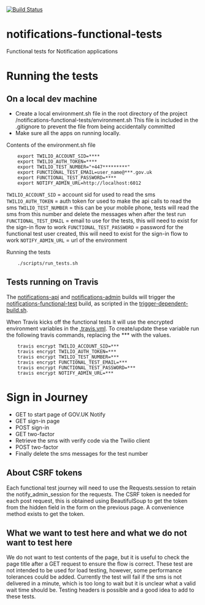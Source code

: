 [![Build Status](https://travis-ci.org/alphagov/notifications-functional-tests.svg)](https://travis-ci.org/alphagov/notifications-functional-tests)

# notifications-functional-tests
Functional tests for Notification applications

# Running the tests
## On a local dev machine

- Create a local environment.sh file in the root directory of the project /notifications-functional-tests/environment.sh
This file is included in the .gitignore to prevent the file from being accidentally committed
- Make sure all the apps on running locally.


Contents of the environment.sh file

```shell    
    export TWILIO_ACCOUNT_SID=****
    export TWILIO_AUTH_TOKEN=****
    export TWILIO_TEST_NUMBER="+447*********"
    export FUNCTIONAL_TEST_EMAIL=user_name@***.gov.uk
    export FUNCTIONAL_TEST_PASSWORD=****
    export NOTIFY_ADMIN_URL=http://localhost:6012
```

`TWILIO_ACCOUNT_SID` = account sid for used to read the sms
`TWILIO_AUTH_TOKEN` = auth token for used to make the api calls to read the sms
`TWILIO_TEST_NUMBER` = this can be your mobile phone, tests will read the sms from this number and delete the messages when after the test run
`FUNCTIONAL_TEST_EMAIL` = email to use for the tests, this will need to exist for the sign-in flow to work
`FUNCTIONAL_TEST_PASSWORD` = password for the functional test user created, this will need to exist for the sign-in flow to work
`NOTIFY_ADMIN_URL`  = url of the environment 


Running the tests

```shell
    ./scripts/run_tests.sh
```

## Tests running on Travis

The [notifications-api](https://github.com/alphagov/notifications-api) and [notifications-admin](https://github.com/alphagov/notifications-admin) builds
will trigger the [notifications-functional-test](https://github.com/alphagov/notifications-functional-tests) build, 
as scripted in the [trigger-dependent-build.sh](https://github.com/alphagov/notifications-admin/blob/master/scripts/trigger-dependent-build.sh).

When Travis kicks off the functional tests it will use the encrypted environment variables in the [.travis.yml](https://github.com/alphagov/notifications-functional-tests/blob/master/.travis.yml).
To create/update these variable run the following travis commands, replacing the *** with the values.
```shell
    travis encrypt TWILIO_ACCOUNT_SID=***
    travis encrypt TWILIO_AUTH_TOKEN=***
    travis encrypt TWILIO_TEST_NUMBER=***
    travis encrypt FUNCTIONAL_TEST_EMAIL=***
    travis encrypt FUNCTIONAL_TEST_PASSWORD=***
    travis encrypt NOTIFY_ADMIN_URL=***
```

# Sign in Journey
- GET to start page of GOV.UK Notify
- GET sign-in page
- POST sign-in 
- GET two-factor
- Retrieve the sms with verify code via the Twilio client
- POST two-factor
- Finally delete the sms messages for the test number

## About CSRF tokens
Each functional test journey will need to use the Requests.session to retain the notify_admin_session for the requests. 
The CSRF token is needed for each post request, this is obtained using BeautifulSoup to get the token from the hidden field in the form on the previous page. 
A convenience method exists to get the token.

## What we want to test here and what we do not want to test here
We do not want to test contents of the page, but it is useful to check the page title after a GET request to ensure the flow is correct.
These test are not intended to be used for load testing, however, some performance tolerances could be added. 
Currently the test will fail if the sms is not delivered in a minute, which is too long to wait but it is unclear what a valid wait time should be.
Testing headers is possible and a good idea to add to these tests.





